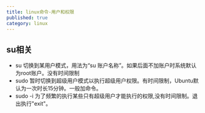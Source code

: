 ```yaml
---
title: linux命令-用户和权限
published: true
category: linux
---
```



## su相关
* su 切换到某用户模式，用法为“su 账户名称”。如果后面不加账户时系统默认为root账户。没有时间限制
* sudo 暂时切换到超级用户模式以执行超级用户权限。有时间限制，Ubuntu默认为一次时长15分钟。一般加命令。
* sudo -i 为了频繁的执行某些只有超级用户才能执行的权限,没有时间限制。退出执行"exit"。